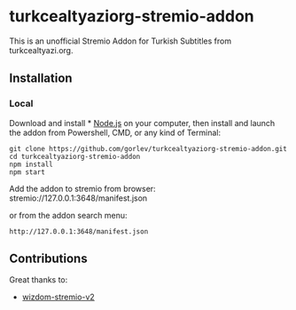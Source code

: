 # turkcealtyaziorg-stremio-addon
This is an unofficial Stremio Addon for Turkish Subtitles from turkcealtyazi.org.


## Installation

### Local
Download and install * [Node.js](https://nodejs.org/en/download/) on your computer, then install and launch the addon from Powershell, CMD, or any kind of Terminal:

```
git clone https://github.com/gorlev/turkcealtyaziorg-stremio-addon.git
cd turkcealtyaziorg-stremio-addon
npm install
npm start
```

Add the addon to stremio from browser:
stremio://127.0.0.1:3648/manifest.json

or from the addon search menu:
```
http://127.0.0.1:3648/manifest.json
```

## Contributions

Great thanks to:
* [wizdom-stremio-v2](https://github.com/maormagori/wizdom-stremio-v2)
